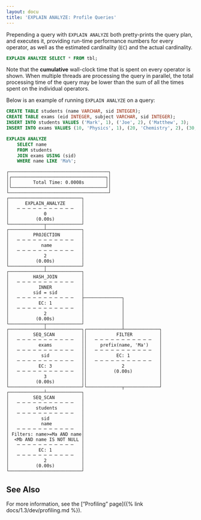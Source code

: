 ```yaml
---
layout: docu
title: 'EXPLAIN ANALYZE: Profile Queries'
---
```


Prepending a query with `EXPLAIN ANALYZE` both pretty-prints the query plan,
and executes it, providing run-time performance numbers for every operator, as well as the estimated cardinality (`EC`) and the actual cardinality.

```sql
EXPLAIN ANALYZE SELECT * FROM tbl;
```

Note that the **cumulative** wall-clock time that is spent on every operator is shown. When multiple threads are processing the query in parallel, the total processing time of the query may be lower than the sum of all the times spent on the individual operators.

Below is an example of running `EXPLAIN ANALYZE` on a query:

```sql
CREATE TABLE students (name VARCHAR, sid INTEGER);
CREATE TABLE exams (eid INTEGER, subject VARCHAR, sid INTEGER);
INSERT INTO students VALUES ('Mark', 1), ('Joe', 2), ('Matthew', 3);
INSERT INTO exams VALUES (10, 'Physics', 1), (20, 'Chemistry', 2), (30, 'Literature', 3);

EXPLAIN ANALYZE
    SELECT name
    FROM students
    JOIN exams USING (sid)
    WHERE name LIKE 'Ma%';
```

```text
┌─────────────────────────────────────┐
│┌───────────────────────────────────┐│
││        Total Time: 0.0008s        ││
│└───────────────────────────────────┘│
└─────────────────────────────────────┘
┌───────────────────────────┐
│      EXPLAIN_ANALYZE      │
│   ─ ─ ─ ─ ─ ─ ─ ─ ─ ─ ─   │
│             0             │
│          (0.00s)          │
└─────────────┬─────────────┘
┌─────────────┴─────────────┐
│         PROJECTION        │
│   ─ ─ ─ ─ ─ ─ ─ ─ ─ ─ ─   │
│            name           │
│   ─ ─ ─ ─ ─ ─ ─ ─ ─ ─ ─   │
│             2             │
│          (0.00s)          │
└─────────────┬─────────────┘
┌─────────────┴─────────────┐
│         HASH_JOIN         │
│   ─ ─ ─ ─ ─ ─ ─ ─ ─ ─ ─   │
│           INNER           │
│         sid = sid         │
│   ─ ─ ─ ─ ─ ─ ─ ─ ─ ─ ─   ├──────────────┐
│           EC: 1           │              │
│   ─ ─ ─ ─ ─ ─ ─ ─ ─ ─ ─   │              │
│             2             │              │
│          (0.00s)          │              │
└─────────────┬─────────────┘              │
┌─────────────┴─────────────┐┌─────────────┴─────────────┐
│         SEQ_SCAN          ││           FILTER          │
│   ─ ─ ─ ─ ─ ─ ─ ─ ─ ─ ─   ││   ─ ─ ─ ─ ─ ─ ─ ─ ─ ─ ─   │
│           exams           ││     prefix(name, 'Ma')    │
│   ─ ─ ─ ─ ─ ─ ─ ─ ─ ─ ─   ││   ─ ─ ─ ─ ─ ─ ─ ─ ─ ─ ─   │
│            sid            ││           EC: 1           │
│   ─ ─ ─ ─ ─ ─ ─ ─ ─ ─ ─   ││   ─ ─ ─ ─ ─ ─ ─ ─ ─ ─ ─   │
│           EC: 3           ││             2             │
│   ─ ─ ─ ─ ─ ─ ─ ─ ─ ─ ─   ││          (0.00s)          │
│             3             ││                           │
│          (0.00s)          ││                           │
└───────────────────────────┘└─────────────┬─────────────┘
┌─────────────┴─────────────┐
│         SEQ_SCAN          │
│   ─ ─ ─ ─ ─ ─ ─ ─ ─ ─ ─   │
│          students         │
│   ─ ─ ─ ─ ─ ─ ─ ─ ─ ─ ─   │
│            sid            │
│            name           │
│   ─ ─ ─ ─ ─ ─ ─ ─ ─ ─ ─   │
│ Filters: name>=Ma AND name│
│  <Mb AND name IS NOT NULL │
│   ─ ─ ─ ─ ─ ─ ─ ─ ─ ─ ─   │
│           EC: 1           │
│   ─ ─ ─ ─ ─ ─ ─ ─ ─ ─ ─   │
│             2             │
│          (0.00s)          │
└───────────────────────────┘
```

## See Also

For more information, see the [”Profiling” page]({% link docs/1.3/dev/profiling.md %}).
